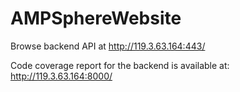 # AMPSphereWebsite
Browse backend API at http://119.3.63.164:443/ 

Code coverage report for the backend is available at: http://119.3.63.164:8000/
